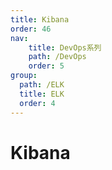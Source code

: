 ```yaml
---
title: Kibana
order: 46
nav:
    title: DevOps系列
    path: /DevOps
    order: 5
group:
  path: /ELK
  title: ELK
  order: 4
---
```


# Kibana
